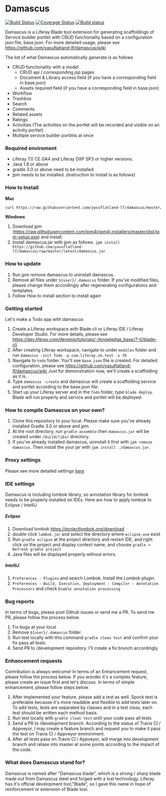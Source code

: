 # Damascus

[![Build Status](https://travis-ci.org/yasuflatland-lf/damascus.svg?branch=master)](https://travis-ci.org/yasuflatland-lf/damascus)
[![Coverage Status](https://coveralls.io/repos/github/yasuflatland-lf/damascus/badge.svg?branch=master)](https://coveralls.io/github/yasuflatland-lf/damascus?branch=master)
[![Build status](https://ci.appveyor.com/api/projects/status/r2bk6piebddjry3n?svg=true)](https://ci.appveyor.com/project/yasuflatland-lf/damascus)

Damascus is a Liferay Blade tool extension for generating scaffoldings of Service builder portlet with CRUD functionality based on a configuration json file, base.json. For more detailed usage, please see https://github.com/yasuflatland-lf/damascus/wiki

The list of what Damascus automatically generate is as follows
* CRUD functionality with a model
    * CRUD api / corresponding jsp pages
    * Document & Library access field (if you have a corresponding field in base.json)
    * Assets required field (if you have a corresponding field in base.json)
* Workflow
* Trashbox
* Search
* Comments
* Related assets
* Ratings
* Activities (The activities on the portlet will be recorded and visible on an activity portlet)
* Multiple service builder portlets at once
### Required enviroment
* Liferay 7.0 CE GA4 and Liferay DXP SP3 or higher versions.
* Java 1.8 or above
* gradle 3.0 or above need to be installed
* jpm needs to be installed. (instruction to install is as follows)

### How to Install

**Mac**
```bash
curl https://raw.githubusercontent.com/yasuflatland-lf/damascus/master/installers/global | sudo sh
```

**Windows**
1. Download jpm (https://raw.githubusercontent.com/jpm4j/jpm4j.installers/master/dist/jpm-setup.exe) and install.
2. Install damascus.jar with jpm as follows. ```jpm install https://github.com/yasuflatland-lf/damascus/raw/master/latest/damascus.jar```

### How to update
1. Run jpm remove damascus to uninstall damascus.
2. Remove all files under ```${user}/.damascus``` folder. If you've modified files, please change them accordingly after regenerating configurations and templates.
3. Follow How to install section to install again

### Getting started
Let's make a Todo app with damascus
1. Create a Liferay workspace with Blade cli or Liferay IDE / Liferay Developer Studio. For more details, please see https://dev.liferay.com/develop/tutorials/-/knowledge_base/7-0/blade-cli
2. After creating Liferay workspace, navigate to under ```modules``` folder and run ```damascus -init Todo -p com.liferay.sb.test -v 70```
3. Navigate to ```todo``` folder. You'll see ```base.json``` file is created. For detailed configuration, please see https://github.com/yasuflatland-lf/damascus/wiki Just for demonstration now, we'll create a scaffolding as it is.
4. Type ```damascus -create``` and damascus will create a scaffolding service and portlet according to the base.json file.
5. Start up your Liferay server and in the ```Todo``` folder, type ```blade deploy```. Blade will run properly and service and portlet will be deployed.

### How to compile Damascus on your own?
1. Clone this repository to your local. Please make sure you've already installed Gradle 3.0 or above and jpm.
2. At the root directory, run ```gradle assemble``` then ```damascus.jar``` will be created under ```/build/libs/``` directory.
3. If you've already installed damascus, uninstall it first with ```jpm remove damascus```. Then install the your jar with ```jpm install ./damascus.jar```.

### Proxy settings
Please see more detailed settings [here](https://github.com/yasuflatland-lf/damascus/wiki/4.-Proxy-settings)

### IDE settings
Damascus is including lombok library, so annotation library for lombok needs to be properly installed on IDEs. Here are how to apply lombok to Eclipse / IntelliJ
##### Eclipse
1. Download lombok https://projectlombok.org/download
2. double click ```lombok.jar``` and select the directory where ```eclipse.exe``` exist
3. Run ```gradle eclipse``` at the project directory and restart IDE, and right click on the project and display context name, and choose ```gradle > Refresh gradle project```
4. Java files will be displayed properly without errors.
##### IntelliJ
1. ```Preferences - Plugins``` and search Lombok. Install the Lombok plugin.
2. ```Preferences - Build, Execution, Deployment - Compiler - Annotation Processors``` and check ```Enable annotation processing```

### Bug reports
In terms of bugs, please post Github issues or send me a PR. To send me PR, please follow the process below.
1. Fix bugs at your local
2. Remove ```${user}/.damascus``` folder.
3. Run test locally with this command ```gradle clean test``` and confirm your fix pass all tests.
4. Send PR to /development repository. I'll create a fix brunch accordingly.

### Enhancement requests
Contribution is always welcome! In terms of an Enhancement request, please follow the process below. If you wonder it's a complex feature, please create an issue first and let's discuss. In terms of simple enhancement, please follow steps below.

1. After implemented your feature, please add a test as well. Spock test is preferable because it's more readable and flexible to add tests later on. To add tests, tests are separated by classes and in a test class, each test should be written each method basis.
2. Run test locally with ```gradle clean test``` until your code pass all tests
3. Send a PR to /development branch. According to the status of Travis CI / Appveyor, I may create a feature branch and request you to make it pass the test on Travis CI / Appveyor environment.
4. After all tests pass on Travis CI / Appveyor, will marge into development branch and relase into master at some points according to the impact of the code.

### What does Damascus stand for?
Damascus is named after "Damascus blade", which is a strong / sharp blade made out from Damascus steel and forged with a lost technology. Liferay has it's official development tool,"Blade", so I gave this name in hope of reinforcement or extension of Blade tool.
